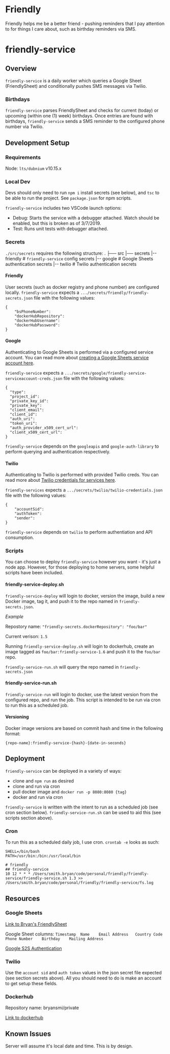 # Friendly
Friendly helps me be a better friend - pushing reminders that I pay attention to for things I care about, such as birthday reminders via SMS.

# friendly-service
## Overview
`friendly-service` is a daily worker which queries a Google Sheet (FriendlySheet) and conditionally pushes SMS messages via Twilio.

### Birthdays
`friendly-service` parses FriendlySheet and checks for current (today) or upcoming (within one (1) week) birthdays.
Once entries are found with birthdays, `friendly-service` sends a SMS reminder to the configured phone number via Twilio.

## Development Setup
### Requirements
Node: `lts/dubnium` v10.15.x

### Local Dev
Devs should only need to run `npm i` install secrets (see below), and `tsc` to be able to run the project.
See `package.json` for npm scripts.

`friendly-service` includes two VSCode launch options:
- Debug: Starts the service with a debugger attached. Watch should be enabled, but this is broken as of 3/7/2019.
- Test: Runs unit tests with debugger attached.

### Secrets
`./src/secrets` requires the following structure:
.
├── src 
   |── secrets
      |-- friendly  # `friendly-service` config secrets
      |-- google    # Google Sheets authentication secrets
      |-- twilio    # Twilio authentication secrets

#### Friendly
User secrets (such as docker registry and phone number) are configured locally.
`friendly-service` expects a `.../secrets/friendly/friendly-secrets.json` file with the following values:

```
{
    "bsPhoneNumber":
    "dockerHubRepository":
    "dockerHubUsername":
    "dockerHubPassword":
}
```

#### Google
Authenticating to Google Sheets is performed via a configured service account. 
You can read more about [creating a Google Sheets service account here](https://developers.google.com/identity/protocols/OAuth2ServiceAccount).

`friendly-service` expects a `.../secrets/google/friendly-service-serviceaccount-creds.json` file with the following values:

```
{
  "type":
  "project_id":
  "private_key_id":
  "private_key":
  "client_email":
  "client_id":
  "auth_uri":
  "token_uri":
  "auth_provider_x509_cert_url":
  "client_x509_cert_url":
}
```

`friendly-service` depends on the `googleapis` and `google-auth-library` to perform querying and authentication respectively.

#### Twilio
Authenticating to Twilio is performed with provided Twilio creds.
You can read more about [Twilio credentials for services here](). 

`friendly-services` expects a `.../secrets/twilio/twilio-credentials.json` file with the following values:

```
{
    "accountSid":
    "authToken":
    "sender":
}
```

`friendly-service` depends on `twilio` to perform authentiation and API consumption.

### Scripts
You can choose to deploy `friendly-service` however you want - it's just a node app.
However, for those deploying to home servers, some helpful scripts have been included.

#### friendly-service-deploy.sh
`friendly-service-deploy` will login to docker, version the image, build a new Docker image, tag it, and push it to the repo named in `friendly-secrets.json`.

_Example_

Repostory name: `"friendly-secrets.dockerRepository": "foo/bar"` 

Current verison: `1.5`

Running `friendly-service-deploy.sh` will login to dockerhub, create an image tagged as `foo/bar:friendly-service-1.6` and push it to the `foo/bar` repo.

`friendly-service-run.sh` will query the repo named in `friendly-secrets.json`

#### friendly-service-run.sh
`friendly-service-run` will login to docker, use the latest version from the configured repo, and run the job.
This script is intended to be run via cron to run this as a scheduled job.

#### Versioning
Docker image versions are based on commit hash and time in the following format:

`{repo-name}:friendly-service-{hash}-{date-in-seconds}`

## Deployment
`friendly-service` can be deployed in a variety of ways:
- clone and `npm run` as desired
- clone and run via cron
- pull docker image and `docker run -p 8080:8080 {tag}`
- docker and run via cron

`friendly-service` is written with the intent to run as a scheduled job (see cron section below).
`friendly-service-run.sh` can be used to aid this (see scripts section above).

### Cron
To run this as a scheduled daily job, I use cron.
`crontab -e` looks as such:
```
SHELL=/bin/bash
PATH=/usr/bin:/bin:/usr/local/bin

# friendly
## friendly-service
10 12 * * * /Users/smith.bryan/code/personal/friendly/friendly-service/friendly-service.sh 1.3 >> /Users/smith.bryan/code/personal/friendly/friendly-service/fs.log
```

## Resources
### Google Sheets
[Link to Bryan's FriendlySheet](https://docs.google.com/spreadsheets/d/1WSbDRh81yQkdkYQdagZDNQ1HpDJn_obcYudJzRz2liY/edit#gid=0) 

Google Sheet columns:
`Timestamp	Name	Email Address	Country Code	Phone Number	Birthday	Mailing Address`

[Google S2S Authentication](https://developers.google.com/identity/protocols/OAuth2ServiceAccount)

### Twilio
Use the `account sid` and `auth token` values in the json secret file expected (see section secrets above).
All you should need to do is make an account to get setup these fields.

### Dockerhub
Repository name: bryansmi/private

[Link to dockerhub](https://cloud.docker.com/u/bryansmi/repository/docker/bryansmi/private)

## Known Issues
Server will assume it's local date and time.
This is by design.
